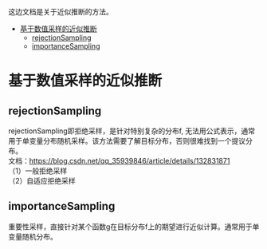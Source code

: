 这边文档是关于近似推断的方法。



- [基于数值采样的近似推断](#基于数值采样的近似推断)
  - [rejectionSampling](#rejectionSampling) <br/>
  - [importanceSampling](#importanceSampling) <br/>

# 基于数值采样的近似推断
## rejectionSampling
rejectionSampling即拒绝采样，是针对特别复杂的分布f, 无法用公式表示，通常用于单变量分布随机采样。该方法需要了解目标分布，否则很难找到一个提议分布。<br/>
文档：https://blog.csdn.net/qq_35939846/article/details/132831871 <br/>
（1）一般拒绝采样 <br/>
（2）自适应拒绝采样 <br/>

## importanceSampling
重要性采样，直接针对某个函数g在目标分布f上的期望进行近似计算。通常用于单变量随机分布。


